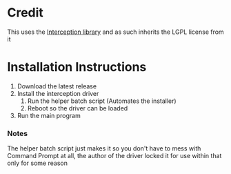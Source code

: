 # Credit
This uses the [Interception library][InterceptionUrl] and as such inherits the LGPL license from it

# Installation Instructions
1. Download the latest release
2. Install the interception driver
   1. Run the helper batch script (Automates the installer)
   2. Reboot so the driver can be loaded
3. Run the main program

### Notes
The helper batch script just makes it so you don't have to mess with Command Prompt at all, the author of the driver locked it for use within that only for some reason

[InterceptionUrl]: https://github.com/oblitum/Interception
